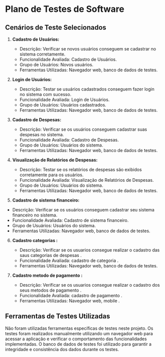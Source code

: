 # Plano de Testes de Software

## Cenários de Teste Selecionados

1. **Cadastro de Usuários:**
   - Descrição: Verificar se novos usuários conseguem se cadastrar no sistema corretamente.
   - Funcionalidade Avaliada: Cadastro de Usuários.
   - Grupo de Usuários: Novos usuários.
   - Ferramentas Utilizadas: Navegador web, banco de dados de testes.

2. **Login de Usuários:**
   - Descrição: Testar se usuários cadastrados conseguem fazer login no sistema com sucesso.
   - Funcionalidade Avaliada: Login de Usuários.
   - Grupo de Usuários: Usuários cadastrados.
   - Ferramentas Utilizadas: Navegador web, banco de dados de testes.

3. **Cadastro de Despesas:**
   - Descrição: Verificar se os usuários conseguem cadastrar suas despesas no sistema.
   - Funcionalidade Avaliada: Cadastro de Despesas.
   - Grupo de Usuários: Usuários do sistema.
   - Ferramentas Utilizadas: Navegador web, banco de dados de testes.

4. **Visualização de Relatórios de Despesas:**
   - Descrição: Testar se os relatórios de despesas são exibidos corretamente para os usuários.
   - Funcionalidade Avaliada: Visualização de Relatórios de Despesas.
   - Grupo de Usuários: Usuários do sistema.
   - Ferramentas Utilizadas: Navegador web, banco de dados de testes.

 5. **Cadastro de sistema financeiro:**
   - Descrição: Verificar se os usuários conseguem cadastrar seu sistema financeiro no sistema.
   - Funcionalidade Avaliada: Cadastro de sistema financeiro.
   - Grupo de Usuários: Usuários do sistema.
   - Ferramentas Utilizadas: Navegador web, banco de dados de testes.

6. **Cadastro categorias :**
   - Descrição: Verificar se os usuarios consegue realizar o cadastro das saus categorias de despesas .
   - Funcionalidade Avaliada: cadastro de categoria  .
   - Ferramentas Utilizadas: Navegador web, banco de dados de testes.
  
7. **Cadastro metodo de pagamento :**
   - Descrição: Verificar se os usuarios consegue realizar o cadastro dos seus metodos de pagamento  .
   - Funcionalidade Avaliada: cadastro de pagamento  .
   - Ferramentas Utilizadas: Navegador web, mobile .



## Ferramentas de Testes Utilizadas

Não foram utilizadas ferramentas específicas de testes neste projeto. Os testes foram realizados manualmente utilizando um navegador web para acessar a aplicação e verificar o comportamento das funcionalidades implementadas. O banco de dados de testes foi utilizado para garantir a integridade e consistência dos dados durante os testes.

